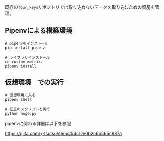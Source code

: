 既存の`four_keys`リポジトリでは取り込めないデータを取り込むための資産を管理。

## Pipenvによる構築環境

```
# pipenvをインストール
pip install pipenv

# ライブラリインストール
cd custom_metrics
pipenv install
```

## 仮想環境　での実行
```
# 仮想環境に入る
pipenv shell

# 任意のスクリプトを実行
python hoge.py
```

pipenvに関わる詳細は以下を参照

https://qiita.com/y-tsutsu/items/54c10e0b2c6b565c887a
